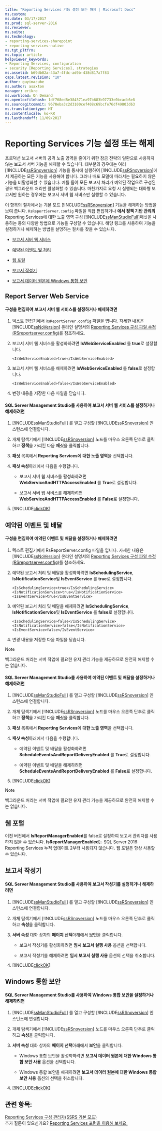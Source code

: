 ```yaml
---
title: "Reporting Services 기능 설정 또는 해제 | Microsoft Docs"
ms.custom: 
ms.date: 03/17/2017
ms.prod: sql-server-2016
ms.reviewer: 
ms.suite: 
ms.technology:
- reporting-services-sharepoint
- reporting-services-native
ms.tgt_pltfrm: 
ms.topic: article
helpviewer_keywords:
- Reporting Services, configuration
- security [Reporting Services], strategies
ms.assetid: b69db02a-43a7-4fdc-ad9b-438d817a7f83
caps.latest.revision: "10"
author: guyinacube
ms.author: asaxton
manager: erikre
ms.workload: On Demand
ms.openlocfilehash: 1df708ed8e384371ea97b683b97733e0bcacb6e8
ms.sourcegitcommit: 9678eba3c2d3100cef408c69bcfe76df49803d63
ms.translationtype: HT
ms.contentlocale: ko-KR
ms.lasthandoff: 11/09/2017
---
```

# <a name="turn-reporting-services-features-on-or-off"></a>Reporting Services 기능 설정 또는 해제
  프로덕션 보고서 서버의 공격 노출 영역을 줄이기 위한 잠금 전략의 일환으로 사용하지 않는 보고서 서버 기능을 해제할 수 있습니다. 대부분의 경우에는 여러 [!INCLUDE[ssRSnoversion](../../includes/ssrsnoversion-md.md)] 기능을 동시에 실행하여 [!INCLUDE[ssRSnoversion](../../includes/ssrsnoversion-md.md)]에서 제공하는 모든 기능을 사용해야 합니다. 그러나 배포 모델에 따라서는 필요하지 않은 기능을 비활성화할 수 있습니다. 예를 들어 모든 보고서 처리가 예약된 작업으로 구성된 경우 백그라운드 처리만 활성화할 수 있습니다. 마찬가지로 요청 시 실행되는 대화형 보고서만 원하는 경우에는 보고서 서버 웹 서비스만 실행할 수 있습니다.  
  
 이 항목의 절차에서는 기본 모드 [!INCLUDE[ssRSnoversion](../../includes/ssrsnoversion-md.md)] 기능을 해제하는 방법을 보여 줍니다. `RsReportServer.config` 파일을 직접 편집하거나 **에서 정책 기반 관리의** Reporting Services에 대한 노출 영역 구성 [!INCLUDE[ssManStudioFull](../../includes/ssmanstudiofull-md.md)]패싯을 사용하는 등의 다양한 방법으로 기능을 구성할 수 있습니다. 해당 링크를 사용하여 기능을 설정하거나 해제하는 방법을 설명하는 절차를 찾을 수 있습니다.  
  
-   [보고서 서버 웹 서비스](#RSWebSvc)  
  
-   [예약된 이벤트 및 처리](#Sched)  
  
-   [웹 포털](#WebPortal)  
  
-   [보고서 작성기](#ReportBuilder)  
  
-   [보고서 데이터 원본에 Windows 통합 보안](#WinIntSec)  
  
##  <a name="RSWebSvc"></a> Report Server Web Service  
  
#### <a name="to-turn-on-or-off-the-report-server-web-service-by-editing-configuration"></a>구성을 편집하여 보고서 서버 웹 서비스를 설정하거나 해제하려면  
  
1.  텍스트 편집기에서 `RsReportServer.config` 파일을 엽니다. 자세한 내용은 [!INCLUDE[ssNoVersion](../../includes/ssnoversion-md.md)] 온라인 설명서의 [Reporting Services 구성 파일 수정&#40;RSreportserver.config&#41;](../../reporting-services/report-server/modify-a-reporting-services-configuration-file-rsreportserver-config.md)를 참조하세요.  
  
2.  보고서 서버 웹 서비스를 활성화하려면 **IsWebServiceEnabled** 를 **true**로 설정합니다.  
  
    ```  
    <IsWebServiceEnabled>true</IsWebServiceEnabled>  
    ```  
  
3.  보고서 서버 웹 서비스를 해제하려면 **IsWebServiceEnabled** 를 **false**로 설정합니다.  
  
    ```  
    <IsWebServiceEnabled>false</IsWebServiceEnabled>  
    ```  
  
4.  변경 내용을 저장한 다음 파일을 닫습니다.  
  
#### <a name="to-turn-on-or-off-the-report-server-web-service-by-using-sql-server-management-studio"></a>SQL Server Management Studio를 사용하여 보고서 서버 웹 서비스를 설정하거나 해제하려면  
  
1.  [!INCLUDE[ssManStudioFull](../../includes/ssmanstudiofull-md.md)] 를 열고 구성할 [!INCLUDE[ssRSnoversion](../../includes/ssrsnoversion-md.md)] 인스턴스에 연결합니다.  
  
2.  개체 탐색기에서 [!INCLUDE[ssRSnoversion](../../includes/ssrsnoversion-md.md)] 노드를 마우스 오른쪽 단추로 클릭하고 **정책**을 가리킨 다음 **패싯**을 클릭합니다.  
  
3.  **패싯** 목록에서 **Reporting Services에 대한 노출 영역**을 선택합니다.  
  
4.  **패싯 속성**아래에서 다음을 수행합니다.  
  
    -   보고서 서버 웹 서비스를 활성화하려면 **WebServiceAndHTTPAccessEnabled** 를 **True**로 설정합니다.  
  
    -   보고서 서버 웹 서비스를 해제하려면 **WebServiceAndHTTPAccessEnabled** 를 **False**로 설정합니다.  
  
5.  [!INCLUDE[clickOK](../../includes/clickok-md.md)]  
  
##  <a name="Sched"></a> 예약된 이벤트 및 배달  
  
#### <a name="to-turn-on-or-off-scheduled-events-and-delivery-by-editing-configuration"></a>구성을 편집하여 예약된 이벤트 및 배달을 설정하거나 해제하려면  
  
1.  텍스트 편집기에서 RsReportServer.config 파일을 엽니다. 자세한 내용은 [!INCLUDE[ssNoVersion](../../includes/ssnoversion-md.md)] 온라인 설명서의 [Reporting Services 구성 파일 수정&#40;RSreportserver.config&#41;](../../reporting-services/report-server/modify-a-reporting-services-configuration-file-rsreportserver-config.md)를 참조하세요.  
  
2.  예약된 보고서 처리 및 배달을 활성화하려면 **IsSchedulingService**, **IsNotificationService**및 **IsEventService** 를 **true**로 설정합니다.  
  
    ```  
    <IsSchedulingService>true</IsSchedulingService>  
    <IsNotificationService>true</IsNotificationService>  
    <IsEventService>true</IsEventService>  
    ```  
  
3.  예약된 보고서 처리 및 배달을 해제하려면 **IsSchedulingService**, **IsNotificationService**및 **IsEventService** 를 **false**로 설정합니다.  
  
    ```  
    <IsSchedulingService>false</IsSchedulingService>  
    <IsNotificationService>false</IsNotificationService>  
    <IsEventService>false</IsEventService>  
    ```  
  
4.  변경 내용을 저장한 다음 파일을 닫습니다.  
  
> [!NOTE]  
>  백그라운드 처리는 서버 작업에 필요한 유지 관리 기능을 제공하므로 완전히 해제할 수는 없습니다.  
  
#### <a name="to-turn-on-or-off-scheduled-events-and-delivery-by-using-sql-server-management-studio"></a>SQL Server Management Studio를 사용하여 예약된 이벤트 및 배달을 설정하거나 해제하려면  
  
1.  [!INCLUDE[ssManStudioFull](../../includes/ssmanstudiofull-md.md)] 를 열고 구성할 [!INCLUDE[ssRSnoversion](../../includes/ssrsnoversion-md.md)] 인스턴스에 연결합니다.  
  
2.  개체 탐색기에서 [!INCLUDE[ssRSnoversion](../../includes/ssrsnoversion-md.md)] 노드를 마우스 오른쪽 단추로 클릭하고 **정책**을 가리킨 다음 **패싯**을 클릭합니다.  
  
3.  **패싯** 목록에서 **Reporting Services에 대한 노출 영역**을 선택합니다.  
  
4.  **패싯 속성**아래에서 다음을 수행합니다.  
  
    -   예약된 이벤트 및 배달을 활성화하려면 **ScheduleEventsAndReportDeliveryEnabled** 를 **True**로 설정합니다.  
  
    -   예약된 이벤트 및 배달을 해제하려면 **ScheduleEventsAndReportDeliveryEnabled** 를 **False**로 설정합니다.  
  
5.  [!INCLUDE[clickOK](../../includes/clickok-md.md)]  
  
> [!NOTE]  
>  백그라운드 처리는 서버 작업에 필요한 유지 관리 기능을 제공하므로 완전히 해제할 수는 없습니다.  
  
##  <a name="WebPortal"></a> 웹 포털
  
이전 버전에서 **IsReportManagerEnabled**를 false로 설정하여 보고서 관리자를 사용하지 않을 수 있습니다. **IsReportManagerEnabled**는 SQL Server 2016 Reporting Services 누적 업데이트 2부터 사용되지 않습니다. 웹 포털은 항상 사용할 수 있습니다.
  
##  <a name="ReportBuilder"></a> 보고서 작성기  
  
#### <a name="to-turn-on-or-off-report-builder-by-using-sql-server-management-studio"></a>SQL Server Management Studio를 사용하여 보고서 작성기를 설정하거나 해제하려면  
  
1.  [!INCLUDE[ssManStudioFull](../../includes/ssmanstudiofull-md.md)] 를 열고 구성할 [!INCLUDE[ssRSnoversion](../../includes/ssrsnoversion-md.md)] 인스턴스에 연결합니다.  
  
2.  개체 탐색기에서 [!INCLUDE[ssRSnoversion](../../includes/ssrsnoversion-md.md)] 노드를 마우스 오른쪽 단추로 클릭하고 **속성**을 클릭합니다.  
  
3.  **서버 속성** 대화 상자의 **페이지 선택**아래에서 **보안**을 클릭합니다.  
  
    -   보고서 작성기를 활성화하려면 **임시 보고서 실행 사용** 옵션을 선택합니다.  
  
    -   보고서 작성기를 해제하려면 **임시 보고서 실행 사용** 옵션의 선택을 취소합니다.  
  
4.  [!INCLUDE[clickOK](../../includes/clickok-md.md)]  
  
##  <a name="WinIntSec"></a> Windows 통합 보안  
  
#### <a name="to-turn-on-or-off-windows-integrated-security-by-using-sql-server-management-studio"></a>SQL Server Management Studio를 사용하여 Windows 통합 보안을 설정하거나 해제하려면  
  
1.  [!INCLUDE[ssManStudioFull](../../includes/ssmanstudiofull-md.md)] 를 열고 구성할 [!INCLUDE[ssRSnoversion](../../includes/ssrsnoversion-md.md)] 인스턴스에 연결합니다.  
  
2.  개체 탐색기에서 [!INCLUDE[ssRSnoversion](../../includes/ssrsnoversion-md.md)] 노드를 마우스 오른쪽 단추로 클릭하고 **속성**을 클릭합니다.  
  
3.  **서버 속성** 대화 상자의 **페이지 선택**아래에서 **보안**을 클릭합니다.  
  
    -   Windows 통합 보안을 활성화하려면 **보고서 데이터 원본에 대한 Windows 통합 보안 사용** 옵션을 선택합니다.  
  
    -   Windows 통합 보안을 해제하려면 **보고서 데이터 원본에 대한 Windows 통합 보안 사용** 옵션의 선택을 취소합니다.  
  
4.  [!INCLUDE[clickOK](../../includes/clickok-md.md)]  
  
## <a name="see-also"></a>관련 항목:  
 [Reporting Services 구성 관리자(SSRS 기본 모드)](http://msdn.microsoft.com/en-us/63519ef4-e68a-42fb-9cf7-31228ea4e434)  
 추가 질문이 있으신가요? [Reporting Services 포럼을 이용해 보세요.](http://go.microsoft.com/fwlink/?LinkId=620231)
  
  
